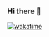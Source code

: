 ### Hi there 👋

<!--
**DazEB2/dazeb2** is a ✨ _special_ ✨ repository because its `README.md` (this file) appears on your GitHub profile.

Here are some ideas to get you started:

- 🔭 I’m currently working on ...
- 🌱 I’m currently learning ...
- 👯 I’m looking to collaborate on ...
- 🤔 I’m looking for help with ...
- 💬 Ask me about ...
- 📫 How to reach me: ...
- 😄 Pronouns: ...
- ⚡ Fun fact: ...
-->

[![wakatime](https://wakatime.com/badge/user/d4c53113-78cf-4ffe-86a4-4c446018035f.svg)](https://wakatime.com/@d4c53113-78cf-4ffe-86a4-4c446018035f)
